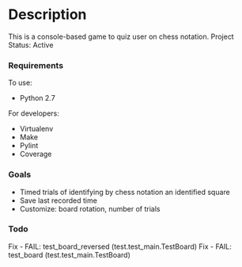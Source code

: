 # Description #

This is a console-based game to quiz user on chess notation.
Project Status: Active

### Requirements ###

To use:
* Python 2.7

For developers:
* Virtualenv
* Make
* Pylint
* Coverage

### Goals ###
* Timed trials of identifying by chess notation an identified square
* Save last recorded time
* Customize: board rotation, number of trials

### Todo ###
Fix - FAIL: test_board_reversed (test.test_main.TestBoard)
Fix - FAIL: test_board (test.test_main.TestBoard)